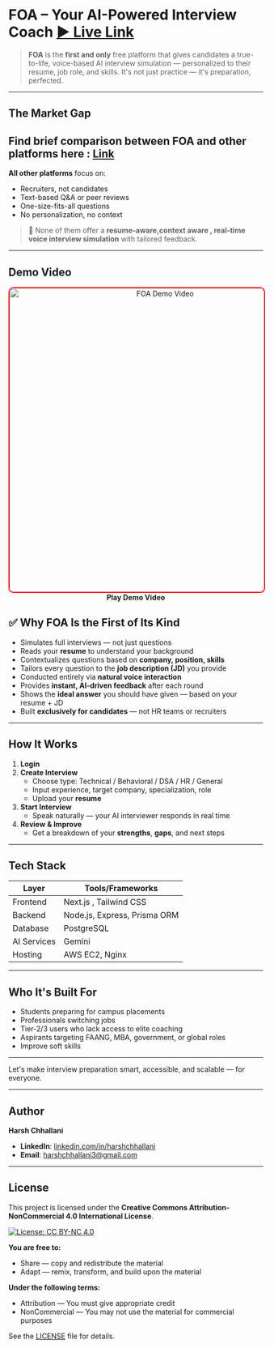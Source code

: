# FOA – Your AI-Powered Interview Coach   [▶ Live Link](https://app.foai.run.place)

> **FOA** is the **first and only** free platform that gives candidates a true-to-life, voice-based AI interview simulation — personalized to their resume, job role, and skills. It's not just practice — it's preparation, perfected.

---

## The Market Gap

## **Find brief comparison between FOA and other platforms here** : [Link](https://drive.google.com/drive/folders/1Ey7EkErsjS4Pqr84OI52hVF7BYvLa1Og?usp=drive_link)

**All other platforms** focus on:
- Recruiters, not candidates
- Text-based Q&A or peer reviews
- One-size-fits-all questions
- No personalization, no context

> 🛑 None of them offer a **resume-aware,context aware , real-time voice interview simulation** with tailored feedback.

---

## Demo Video

<div align="center">
  <a href="https://youtu.be/wAD6VZNPW40">
    <img src="https://img.youtube.com/vi/PQrJlvjPC6A/maxresdefault.jpg" 
         alt="FOA Demo Video" 
         width="600"
         style="border: 2px solid #ff0000; border-radius: 10px;">
  </a>
  <br>
  <strong> Play Demo Video</strong>
</div>

## ✅ Why FOA Is the First of Its Kind

- Simulates full interviews — not just questions  
- Reads your **resume** to understand your background  
- Contextualizes questions based on **company, position, skills**  
- Tailors every question to the **job description (JD)** you provide  
- Conducted entirely via **natural voice interaction**  
- Provides **instant, AI-driven feedback** after each round  
- Shows the **ideal answer** you should have given — based on your resume + JD  
- Built **exclusively for candidates** — not HR teams or recruiters


---

## How It Works

1. **Login**
2. **Create Interview**
   - Choose type: Technical / Behavioral / DSA / HR / General
   - Input experience, target company, specialization, role
   - Upload your **resume**
3. **Start Interview**
   - Speak naturally — your AI interviewer responds in real time
4. **Review & Improve**
   - Get a breakdown of your **strengths**, **gaps**, and next steps

---

## Tech Stack

| Layer       | Tools/Frameworks                             |
|-------------|----------------------------------------------|
| Frontend    | Next.js , Tailwind CSS                       |
| Backend     | Node.js, Express, Prisma ORM                 |
| Database    | PostgreSQL                                   |
| AI Services | Gemini                                       |
| Hosting     | AWS EC2, Nginx                               |

---

## Who It's Built For

- Students preparing for campus placements
- Professionals switching jobs
- Tier-2/3 users who lack access to elite coaching
- Aspirants targeting FAANG, MBA, government, or global roles
- Improve soft skills

---

Let's make interview preparation smart, accessible, and scalable — for everyone.

---

## Author

**Harsh Chhallani**  

- **LinkedIn**: [linkedin.com/in/harshchhallani](https://linkedin.com/in/harsh-chhallani1937)
- **Email**: harshchhallani3@gmail.com

---

## License

This project is licensed under the **Creative Commons Attribution-NonCommercial 4.0 International License**.

[![License: CC BY-NC 4.0](https://img.shields.io/badge/License-CC%20BY--NC%204.0-lightgrey.svg)](https://creativecommons.org/licenses/by-nc/4.0/)

**You are free to:**
- Share — copy and redistribute the material
- Adapt — remix, transform, and build upon the material

**Under the following terms:**
- Attribution — You must give appropriate credit
- NonCommercial — You may not use the material for commercial purposes

See the [LICENSE](LICENSE) file for details.
